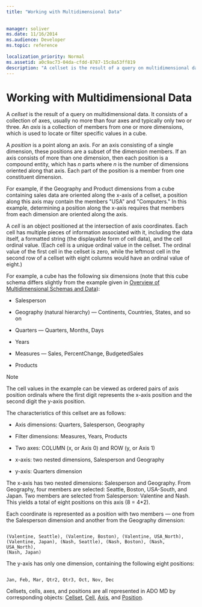 ```yaml
---
title: "Working with Multidimensional Data"
 
 
manager: soliver
ms.date: 11/16/2014
ms.audience: Developer
ms.topic: reference
  
localization_priority: Normal
ms.assetid: a0c9ac73-04da-cfdd-8787-15c8a53ff819
description: "A cellset is the result of a query on multidimensional data. It consists of a collection of axes, usually no more than four axes and typically only two or three. An axis is a collection of members from one or more dimensions, which is used to locate or filter specific values in a cube."
---
```


# Working with Multidimensional Data

A  *cellset*  is the result of a query on multidimensional data. It consists of a collection of axes, usually no more than four axes and typically only two or three. An  *axis*  is a collection of members from one or more dimensions, which is used to locate or filter specific values in a cube. 
  
A  *position*  is a point along an axis. For an axis consisting of a single dimension, these positions are a subset of the dimension members. If an axis consists of more than one dimension, then each position is a compound entity, which has  *n*  parts where  *n*  is the number of dimensions oriented along that axis. Each part of the position is a member from one constituent dimension. 
  
For example, if the Geography and Product dimensions from a cube containing sales data are oriented along the x-axis of a cellset, a position along this axis may contain the members "USA" and "Computers." In this example, determining a position along the x-axis requires that members from each dimension are oriented along the axis.
  
A  *cell*  is an object positioned at the intersection of axis coordinates. Each cell has multiple pieces of information associated with it, including the data itself, a formatted string (the displayable form of cell data), and the cell ordinal value. (Each cell is a unique ordinal value in the cellset. The ordinal value of the first cell in the cellset is zero, while the leftmost cell in the second row of a cellset with eight columns would have an ordinal value of eight.) 
  
For example, a cube has the following six dimensions (note that this cube schema differs slightly from the example given in [Overview of Multidimensional Schemas and Data](overview-of-multidimensional-schemas-and-data.md)):
  
- Salesperson
    
- Geography (natural hierarchy) — Continents, Countries, States, and so on
    
- Quarters — Quarters, Months, Days
    
- Years
    
- Measures — Sales, PercentChange, BudgetedSales
    
- Products
    
> [!NOTE]
> The cell values in the example can be viewed as ordered pairs of axis position ordinals where the first digit represents the x-axis position and the second digit the y-axis position. 
  
The characteristics of this cellset are as follows:
  
- Axis dimensions: Quarters, Salesperson, Geography
    
- Filter dimensions: Measures, Years, Products
    
- Two axes: COLUMN (x, or Axis 0) and ROW (y, or Axis 1)
    
- x-axis: two nested dimensions, Salesperson and Geography
    
- y-axis: Quarters dimension
    
The x-axis has two nested dimensions: Salesperson and Geography. From Geography, four members are selected: Seattle, Boston, USA-South, and Japan. Two members are selected from Salesperson: Valentine and Nash. This yields a total of eight positions on this axis (8 = 4\*2).
  
Each coordinate is represented as a position with two members — one from the Salesperson dimension and another from the Geography dimension:
  
```
 
(Valentine, Seattle), (Valentine, Boston), (Valentine, USA_North), 
(Valentine, Japan), (Nash, Seattle), (Nash, Boston), (Nash, USA_North), 
(Nash, Japan) 

```

The y-axis has only one dimension, containing the following eight positions:
  
```
 
Jan, Feb, Mar, Qtr2, Qtr3, Oct, Nov, Dec 

```

Cellsets, cells, axes, and positions are all represented in ADO MD by corresponding objects: [Cellset](cellset-object-ado-md.md), [Cell](cell-object-ado-md.md), [Axis](axis-object-ado-md.md), and [Position](position-object-ado-md.md).
  


